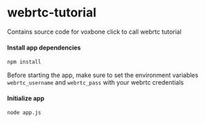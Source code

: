 # webrtc-tutorial
Contains source code for voxbone click to call webrtc tutorial

#### Install app dependencies
```bash
npm install
```

Before starting the app, make sure to set the environment variables `webrtc_username` and `webrtc_pass` with your webrtc credentials

#### Initialize app
```bash
node app.js
```
